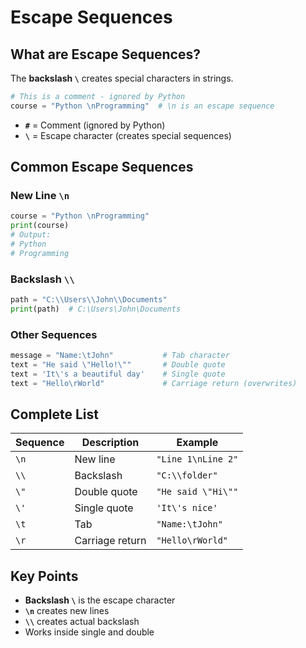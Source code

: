 # Escape Sequences

## What are Escape Sequences?

The **backslash `\`** creates special characters in strings.

```python
# This is a comment - ignored by Python
course = "Python \nProgramming"  # \n is an escape sequence
```

- **`#`** = Comment (ignored by Python)
- **`\`** = Escape character (creates special sequences)

## Common Escape Sequences

### New Line `\n`

```python
course = "Python \nProgramming"
print(course)
# Output:
# Python
# Programming
```

### Backslash `\\`

```python
path = "C:\\Users\\John\\Documents"
print(path)  # C:\Users\John\Documents
```

### Other Sequences

```python
message = "Name:\tJohn"           # Tab character
text = "He said \"Hello!\""       # Double quote
text = 'It\'s a beautiful day'    # Single quote
text = "Hello\rWorld"             # Carriage return (overwrites)
```

## Complete List

| Sequence | Description     | Example            |
| -------- | --------------- | ------------------ |
| `\n`     | New line        | `"Line 1\nLine 2"` |
| `\\`     | Backslash       | `"C:\\folder"`     |
| `\"`     | Double quote    | `"He said \"Hi\""` |
| `\'`     | Single quote    | `'It\'s nice'`     |
| `\t`     | Tab             | `"Name:\tJohn"`    |
| `\r`     | Carriage return | `"Hello\rWorld"`   |

## Key Points

- **Backslash `\`** is the escape character
- **`\n`** creates new lines
- **`\\`** creates actual backslash
- Works inside single and double
